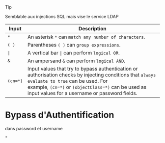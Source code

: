 
> [!tip]
> Semblable aux injections SQL mais vise le service LDAP


| Input    | Description                                                                                                                                                                                                                                          |
| -------- | ---------------------------------------------------------------------------------------------------------------------------------------------------------------------------------------------------------------------------------------------------- |
| `*`      | An asterisk `*` can `match any number of characters`.                                                                                                                                                                                                |
| `( )`    | Parentheses `( )` can `group expressions`.                                                                                                                                                                                                           |
| `\|`     | A vertical bar `\|` can perform `logical OR`.                                                                                                                                                                                                        |
| `&`      | An ampersand `&` can perform `logical AND`.                                                                                                                                                                                                          |
| `(cn=*)` | Input values that try to bypass authentication or authorisation checks by injecting conditions that `always evaluate to true` can be used. For example, `(cn=*)` or `(objectClass=*)` can be used as input values for a username or password fields. |


# Bypass d'Authentification

dans password et username

```
*
```



